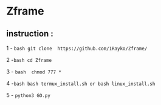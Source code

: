 # Zframe

## instruction :

1 - ```bash
git clone 
https://github.com/1Rayko/Zframe/```

2 -```bash
cd Zframe```

3 - ```bash 
chmod 777 *```

4 -```bash
bash termux_install.sh or bash linux_install.sh```

5 - ```python3 GO.py```
